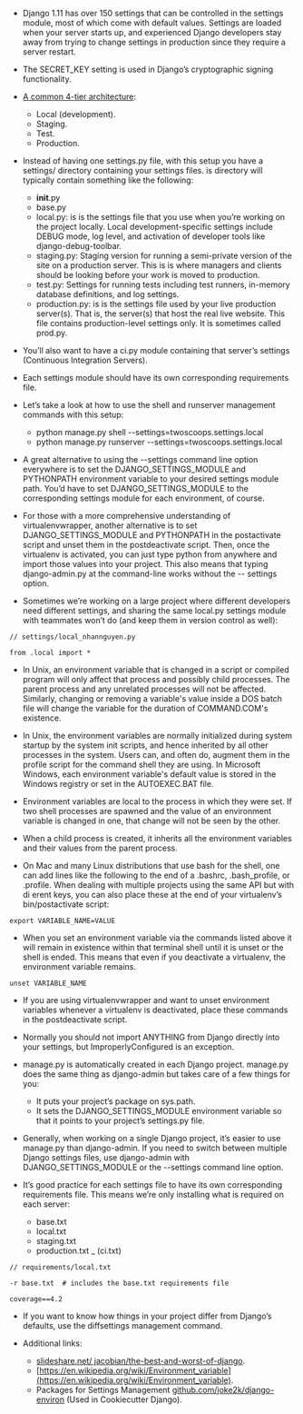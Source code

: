 - Django 1.11 has over 150 settings that can be controlled in the settings module, most of which come with default values. Settings are loaded when your server starts up, and experienced Django developers stay away from trying to change settings in production since they require a server restart.

- The SECRET_KEY setting is used in Django’s cryptographic signing functionality.

- [A common 4-tier architecture](https://en.wikipedia.org/wiki/Deployment_environment):
  - Local (development).
  - Staging.
  - Test.
  - Production.
  
- Instead of having one settings.py file, with this setup you have a settings/ directory containing your settings files.  is directory will typically contain something like the following:
  - __init__.py
  - base.py
  - local.py: is is the settings file that you use when you’re working on the project locally. Local development-specific settings include DEBUG mode, log level, and activation of developer tools like django-debug-toolbar.
  - staging.py: Staging version for running a semi-private version of the site on a production server. This is is where managers and clients should be looking before your work is moved to production.
  - test.py: Settings for running tests including test runners, in-memory database definitions, and log settings.
  - production.py:  is is the settings file used by your live production server(s). That is, the server(s) that host the real live website. This file contains production-level settings only. It is sometimes called prod.py.
  
- You’ll also want to have a ci.py module containing that server’s settings (Continuous Integration Servers).

- Each settings module should have its own corresponding requirements file.

- Let’s take a look at how to use the shell and runserver management commands with this setup:
  - python manage.py shell --settings=twoscoops.settings.local
  - python manage.py runserver --settings=twoscoops.settings.local
  
- A great alternative to using the --settings command line option everywhere is to set the DJANGO_SETTINGS_MODULE and PYTHONPATH environment variable to your desired settings module path. You’d have to set DJANGO_SETTINGS_MODULE to the corresponding settings module for each environment, of course.

- For those with a more comprehensive understanding of virtualenvwrapper, another alternative is to set DJANGO_SETTINGS_MODULE and PYTHONPATH in the postactivate script and unset them in the postdeactivate script. Then, once the virtualenv is activated, you can just type python from anywhere and import those values into your project. This also means that typing django-admin.py at the command-line works without the -- settings option.

- Sometimes we’re working on a large project where different developers need different settings, and sharing the same local.py settings module with teammates won’t do (and keep them in version control as well):
```
// settings/local_nhannguyen.py

from .local import *
```
  
- In Unix, an environment variable that is changed in a script or compiled program will only affect that process and possibly child processes. The parent process and any unrelated processes will not be affected. Similarly, changing or removing a variable's value inside a DOS batch file will change the variable for the duration of COMMAND.COM's existence.

- In Unix, the environment variables are normally initialized during system startup by the system init scripts, and hence inherited by all other processes in the system. Users can, and often do, augment them in the profile script for the command shell they are using. In Microsoft Windows, each environment variable's default value is stored in the Windows registry or set in the AUTOEXEC.BAT file.

- Environment variables are local to the process in which they were set. If two shell processes are spawned and the value of an environment variable is changed in one, that change will not be seen by the other.

- When a child process is created, it inherits all the environment variables and their values from the parent process.

- On Mac and many Linux distributions that use bash for the shell, one can add lines like the following to the end of a .bashrc, .bash_profile, or .profile. When dealing with multiple projects using the same API but with di erent keys, you can also place these at the end of your virtualenv’s bin/postactivate script:

```
export VARIABLE_NAME=VALUE
```

- When you set an environment variable via the commands listed above it will remain in existence within that terminal shell until it is unset or the shell is ended. This means that even if you deactivate a virtualenv, the environment variable remains.

```
unset VARIABLE_NAME
```

- If you are using virtualenvwrapper and want to unset environment variables whenever a virtualenv is deactivated, place these commands in the postdeactivate script.

- Normally you should not import ANYTHING from Django directly into your settings, but ImproperlyConfigured is an exception.

- manage.py is automatically created in each Django project. manage.py does the same thing as django-admin but takes care of a few things for you:
  - It puts your project’s package on sys.path.
  - It sets the DJANGO_SETTINGS_MODULE environment variable so that it points to your project’s settings.py file.
  
- Generally, when working on a single Django project, it’s easier to use manage.py than django-admin. If you need to switch between multiple Django settings files, use django-admin with DJANGO_SETTINGS_MODULE or the --settings command line option.

- It’s good practice for each settings file to have its own corresponding requirements file. This means we’re only installing what is required on each server:
  - base.txt
  - local.txt
  - staging.txt
  - production.txt
  _ (ci.txt)
  
```
// requirements/local.txt

-r base.txt  # includes the base.txt requirements file

coverage==4.2
```

- If you want to know how things in your project differ from Django’s defaults, use the diffsettings management command.

- Additional links:
  - [slideshare.net/ jacobian/the-best-and-worst-of-django](https://www.slideshare.net/jacobian/the-best-and-worst-of-django/17-Theeverythingisa_antipattern).
  - [https://en.wikipedia.org/wiki/Environment_variable](https://en.wikipedia.org/wiki/Environment_variable).
  - Packages for Settings Management [github.com/joke2k/django-environ](https://github.com/joke2k/django-environ) (Used in Cookiecutter Django).
  
